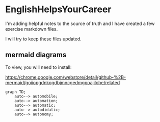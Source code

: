 # EnglishHelpsYourCareer

I'm adding helpful notes to the source of truth and I have created a few exercise markdown files.

I will try  to keep these files updated.



## mermaid diagrams

To view, you will need to install: 

https://chrome.google.com/webstore/detail/github-%2B-mermaid/goiiopgdnkogdbjmncgedmgpoajilohe/related

```mermaid
graph TD;
    auto--> automobile;
    auto--> automation;
    auto--> automatic;
    auto--> autodidatic;
    auto--> autonomy;
```


